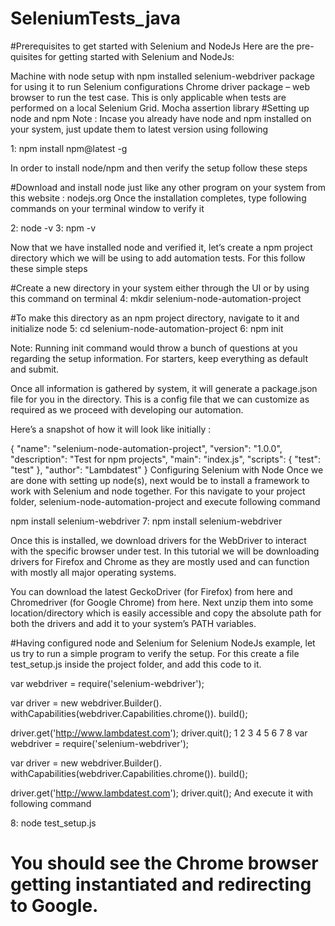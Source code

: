 # SeleniumTests_java
#Prerequisites to get started with Selenium and NodeJs Here are the pre-quisites for getting started with Selenium and NodeJs:

Machine with node setup with npm installed selenium-webdriver package for using it to run Selenium configurations Chrome driver package – web browser to run the test case. This is only applicable when tests are performed on a local Selenium Grid. Mocha assertion library #Setting up node and npm Note : Incase you already have node and npm installed on your system, just update them to latest version using following

1: npm install npm@latest -g

In order to install node/npm and then verify the setup follow these steps

#Download and install node just like any other program on your system from this website : nodejs.org Once the installation completes, type following commands 
on your terminal window to verify it

2: node -v
3: npm -v

Now that we have installed node and verified it, let’s create a npm project directory which we will be using to add automation tests. For this follow these simple steps

#Create a new directory in your system either through the UI or by using this command on terminal 
4: mkdir selenium-node-automation-project

#To make this directory as an npm project directory, navigate to it and initialize node 
5: cd selenium-node-automation-project 
6: npm init

Note: Running init command would throw a bunch of questions at you regarding the setup information. For starters, keep everything as default and submit.

Once all information is gathered by system, it will generate a package.json file for you in the directory. This is a config file that we can customize as required 
as we proceed with developing our automation.

Here’s a snapshot of how it will look like initially :

{ "name": "selenium-node-automation-project",
"version": "1.0.0",
"description": "Test for npm projects",
"main": "index.js",
"scripts": { "test": "test" },
"author": "Lambdatest" 
} 
Configuring Selenium with Node
Once we are done with setting up node(s), next would be to install a framework to work with Selenium and node together. For this navigate to your project folder, 
selenium-node-automation-project and execute following command

npm install selenium-webdriver 7: npm install selenium-webdriver

Once this is installed, we download drivers for the WebDriver to interact with the specific browser under test. In this tutorial we will be downloading drivers 
for Firefox and Chrome as they are mostly used and can function with mostly all major operating systems.

You can download the latest GeckoDriver (for Firefox) from here and Chromedriver (for Google Chrome) from here. Next unzip them into some location/directory which 
is easily accessible and copy the absolute path for both the drivers and add it to your system’s PATH variables.

#Having configured node and Selenium for Selenium NodeJs example, let us try to run a simple program to verify the setup. For this create a file test_setup.js inside 
the project folder, and add this code to it.

var webdriver = require('selenium-webdriver');

var driver = new webdriver.Builder(). withCapabilities(webdriver.Capabilities.chrome()). build();

driver.get('http://www.lambdatest.com'); driver.quit(); 1 2 3 4 5 6 7 8 var webdriver = require('selenium-webdriver');

var driver = new webdriver.Builder(). withCapabilities(webdriver.Capabilities.chrome()). build();

driver.get('http://www.lambdatest.com'); driver.quit(); And execute it with following command

8: node test_setup.js

# You should see the Chrome browser getting instantiated and redirecting to Google.
